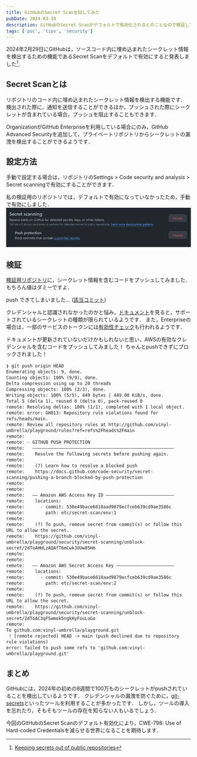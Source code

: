 ```yaml
---
title: GitHubのSecret Scanを試してみた
pubDate: 2024-03-10
description: GitHubのSecret Scanがデフォルトで有効化されるとのことなので検証してみた．
tags: ['poc', 'tips', 'security']
---
```


2024年2月29日にGitHubは，ソースコード内に埋め込まれたシークレット情報を検出するための機能であるSecret Scanをデフォルトで有効にすると発表しました[^1]．

[^1]: [Keeping secrets out of public repositories](https://github.blog/2024-02-29-keeping-secrets-out-of-public-repositories/)

## Secret Scanとは

リポジトリのコード内に埋め込まれたシークレット情報を検出する機能です．
検出された際に，通知を送信することができるほか，プッシュされた際にシークレットが含まれている場合，プッシュを阻止することもできます．

OrganizationがGitHub Enterpriseを利用している場合にのみ，GitHub Advanced Securityを追加して，プライベートリポジトリからシークレットの漏洩を検出することができるようです．

## 設定方法

手動で設定する場合は，リポジトリのSettings > Code security and analysis > Secret scanningで有効にすることができます．

私の検証用のリポジトリでは，デフォルトで有効になっていなかったため，手動で有効にしました．
![github secret scanning](./assets/github-secret-scan.png)

## 検証

[検証用リポジトリ](https://github.com/vinyl-umbrella/playground)に，シークレット情報を含むコードをプッシュしてみました．もちろん値はダミーですよ．

push できてしまいました... ([該当コミット](https://github.com/vinyl-umbrella/playground/commit/78f7977e73fc6da8d91c056b85067cc1a1133576))

クレデンシャルと認識されなかったのかと悩み，[ドキュメント](https://docs.github.com/ja/code-security/secret-scanning/secret-scanning-patterns#supported-secrets)を見ると，サポートされているシークレットの種類が限られているようです．
また，Enterpriseの場合は，一部のサービスのトークンには[有効性チェック](https://docs.github.com/ja/enterprise-cloud@latest/code-security/secret-scanning/secret-scanning-patterns#supported-secrets)も行われるようです．

ドキュメントが更新されていないだけかもしれないと思い，AWSの有効なクレデンシャルを含むコードをプッシュしてみました！
ちゃんとpushできずにブロックされました！

```
❯ git push origin HEAD
Enumerating objects: 9, done.
Counting objects: 100% (9/9), done.
Delta compression using up to 20 threads
Compressing objects: 100% (3/3), done.
Writing objects: 100% (5/5), 449 bytes | 449.00 KiB/s, done.
Total 5 (delta 1), reused 0 (delta 0), pack-reused 0
remote: Resolving deltas: 100% (1/1), completed with 1 local object.
remote: error: GH013: Repository rule violations found for refs/heads/main.
remote: Review all repository rules at http://github.com/vinyl-umbrella/playground/rules?ref=refs%2Fheads%2Fmain
remote:
remote: - GITHUB PUSH PROTECTION
remote:   ——————————————————————————————————————————————————————
remote:    Resolve the following secrets before pushing again.
remote:
remote:    (?) Learn how to resolve a blocked push
remote:    https://docs.github.com/code-security/secret-scanning/pushing-a-branch-blocked-by-push-protection
remote:
remote:
remote:   —— Amazon AWS Access Key ID ——————————————————————————
remote:    locations:
remote:      - commit: 530e49bace6618aad9879ecfceb639cd9ae3586c
remote:        path: etc/secret-scan/env:1
remote:
remote:    (?) To push, remove secret from commit(s) or follow this URL to allow the secret.
remote:    https://github.com/vinyl-umbrella/playground/security/secret-scanning/unblock-secret/2dToAHHLzAQAfT6mCwkJUUw85Hm
remote:
remote:
remote:   —— Amazon AWS Secret Access Key ——————————————————————
remote:    locations:
remote:      - commit: 530e49bace6618aad9879ecfceb639cd9ae3586c
remote:        path: etc/secret-scan/env:2
remote:
remote:    (?) To push, remove secret from commit(s) or follow this URL to allow the secret.
remote:    https://github.com/vinyl-umbrella/playground/security/secret-scanning/unblock-secret/2dToAC3qFSwmok5ngkHyFouLuGo
remote:
To github.com:vinyl-umbrella/playground.git
 ! [remote rejected] HEAD -> main (push declined due to repository rule violations)
error: failed to push some refs to 'github.com:vinyl-umbrella/playground.git'
```

## まとめ

GitHubには，2024年の初めの8週間で100万ものシークレットがpushされていることを検出しているようです．
クレデンシャルの漏洩を防ぐために，[git-secrets](https://github.com/awslabs/git-secrets)といったツールを利用することが多かったです．
しかし，ツールの導入を忘れたり，そもそもツールの存在を知らない人もいるでしょう．

今回のGitHubのSecret Scanのデフォルト有効化により，CWE-798: Use of Hard-coded Credentialsを減らせる世界になることを期待します．
